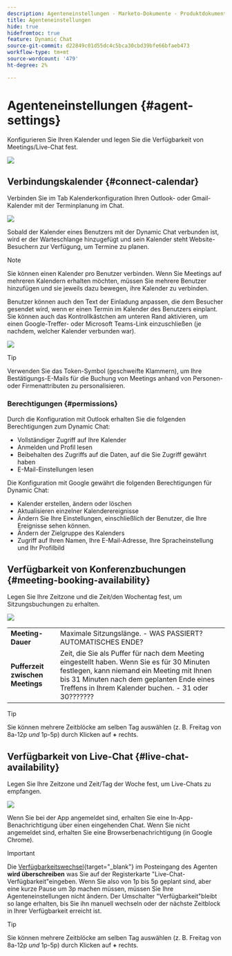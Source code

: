 ```yaml
---
description: Agenteneinstellungen - Marketo-Dokumente - Produktdokumentation
title: Agenteneinstellungen
hide: true
hidefromtoc: true
feature: Dynamic Chat
source-git-commit: d22849c01d55dc4c5bca30cbd39bfe66bfaeb473
workflow-type: tm+mt
source-wordcount: '479'
ht-degree: 2%

---
```


# Agenteneinstellungen {#agent-settings}

Konfigurieren Sie Ihren Kalender und legen Sie die Verfügbarkeit von Meetings/Live-Chat fest.

![](assets/agent-settings-1.png)

## Verbindungskalender {#connect-calendar}

Verbinden Sie im Tab Kalenderkonfiguration Ihren Outlook- oder Gmail-Kalender mit der Terminplanung im Chat.

![](assets/agent-settings-2.png)

Sobald der Kalender eines Benutzers mit der Dynamic Chat verbunden ist, wird er der Warteschlange hinzugefügt und sein Kalender steht Website-Besuchern zur Verfügung, um Termine zu planen.

>[!NOTE]
>
>Sie können einen Kalender pro Benutzer verbinden. Wenn Sie Meetings auf mehreren Kalendern erhalten möchten, müssen Sie mehrere Benutzer hinzufügen und sie jeweils dazu bewegen, ihre Kalender zu verbinden.

Benutzer können auch den Text der Einladung anpassen, die dem Besucher gesendet wird, wenn er einen Termin im Kalender des Benutzers einplant. Sie können auch das Kontrollkästchen am unteren Rand aktivieren, um einen Google-Treffer- oder Microsoft Teams-Link einzuschließen (je nachdem, welcher Kalender verbunden war).

![](assets/agent-settings-3.png)

>[!TIP]
>
>Verwenden Sie das Token-Symbol (geschweifte Klammern), um Ihre Bestätigungs-E-Mails für die Buchung von Meetings anhand von Personen- oder Firmenattributen zu personalisieren.

### Berechtigungen {#permissions}

Durch die Konfiguration mit Outlook erhalten Sie die folgenden Berechtigungen zum Dynamic Chat:

* Vollständiger Zugriff auf Ihre Kalender
* Anmelden und Profil lesen
* Beibehalten des Zugriffs auf die Daten, auf die Sie Zugriff gewährt haben
* E-Mail-Einstellungen lesen

Die Konfiguration mit Google gewährt die folgenden Berechtigungen für Dynamic Chat:

* Kalender erstellen, ändern oder löschen
* Aktualisieren einzelner Kalenderereignisse
* Ändern Sie Ihre Einstellungen, einschließlich der Benutzer, die Ihre Ereignisse sehen können.
* Ändern der Zielgruppe des Kalenders
* Zugriff auf Ihren Namen, Ihre E-Mail-Adresse, Ihre Spracheinstellung und Ihr Profilbild

## Verfügbarkeit von Konferenzbuchungen {#meeting-booking-availability}

Legen Sie Ihre Zeitzone und die Zeit/den Wochentag fest, um Sitzungsbuchungen zu erhalten.

![](assets/agent-settings-4.png)

<table> 
 <tbody> 
  <tr> 
   <td><b>Meeting-Dauer</b></td>
   <td>Maximale Sitzungslänge. - WAS PASSIERT? AUTOMATISCHES ENDE?</td>
  </tr> 
  <tr> 
   <td><b>Pufferzeit zwischen Meetings</b></td>
   <td>Zeit, die Sie als Puffer für nach dem Meeting eingestellt haben. Wenn Sie es für 30 Minuten festlegen, kann niemand ein Meeting mit Ihnen bis 31 Minuten nach dem geplanten Ende eines Treffens in Ihrem Kalender buchen. - 31 oder 30???????</td>
  </tr>
 </tbody> 
</table>

>[!TIP]
>
>Sie können mehrere Zeitblöcke am selben Tag auswählen (z. B. Freitag von 8a-12p _und_ 1p-5p) durch Klicken auf **+** rechts.

## Verfügbarkeit von Live-Chat {#live-chat-availability}

Legen Sie Ihre Zeitzone und Zeit/Tag der Woche fest, um Live-Chats zu empfangen.

![](assets/agent-settings-5.png)

Wenn Sie bei der App angemeldet sind, erhalten Sie eine In-App-Benachrichtigung über einen eingehenden Chat. Wenn Sie nicht angemeldet sind, erhalten Sie eine Browserbenachrichtigung (in Google Chrome).

>[!IMPORTANT]
>
>Die [Verfügbarkeitswechsel](/help/marketo/product-docs/demand-generation/dynamic-chat-two/live-chat/agent-inbox.md#availability-toggle){target="_blank"} im Posteingang des Agenten **wird überschreiben** was Sie auf der Registerkarte &quot;Live-Chat-Verfügbarkeit&quot;eingeben. Wenn Sie also von 1p bis 5p geplant sind, aber eine kurze Pause um 3p machen müssen, müssen Sie Ihre Agenteneinstellungen nicht ändern. Der Umschalter &quot;Verfügbarkeit&quot;bleibt so lange erhalten, bis Sie ihn manuell wechseln oder der nächste Zeitblock in Ihrer Verfügbarkeit erreicht ist.

>[!TIP]
>
>Sie können mehrere Zeitblöcke am selben Tag auswählen (z. B. Freitag von 8a-12p _und_ 1p-5p) durch Klicken auf **+** rechts.
